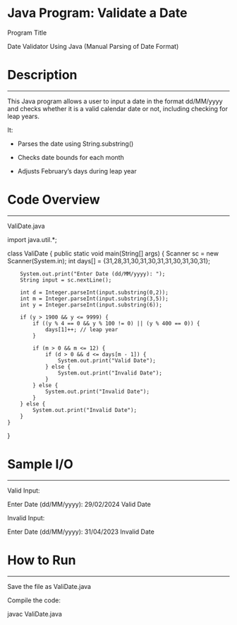 # Java Program: Validate a Date

Program Title

Date Validator Using Java (Manual Parsing of Date Format)



# Description
-------------

This Java program allows a user to input a date in the format dd/MM/yyyy and checks whether it is a valid calendar date or not, including checking for leap years.

It:

* Parses the date using String.substring()

* Checks date bounds for each month

* Adjusts February’s days during leap year



# Code Overview
---------------

ValiDate.java

import java.util.*;

class ValiDate {
    public static void main(String[] args) {
        Scanner sc = new Scanner(System.in);
        int days[] = {31,28,31,30,31,30,31,31,30,31,30,31};

        System.out.print("Enter Date (dd/MM/yyyy): ");
        String input = sc.nextLine();

        int d = Integer.parseInt(input.substring(0,2));
        int m = Integer.parseInt(input.substring(3,5));
        int y = Integer.parseInt(input.substring(6));

        if (y > 1900 && y <= 9999) {
            if ((y % 4 == 0 && y % 100 != 0) || (y % 400 == 0)) {
                days[1]++; // leap year
            }

            if (m > 0 && m <= 12) {
                if (d > 0 && d <= days[m - 1]) {
                    System.out.print("Valid Date");
                } else {
                    System.out.print("Invalid Date");
                }
            } else {
                System.out.print("Invalid Date");
            }
        } else {
            System.out.print("Invalid Date");
        }
    }
}



# Sample I/O
------------

Valid Input:

Enter Date (dd/MM/yyyy): 29/02/2024
Valid Date

Invalid Input:

Enter Date (dd/MM/yyyy): 31/04/2023
Invalid Date



# How to Run
------------
Save the file as ValiDate.java

Compile the code:

javac ValiDate.java
